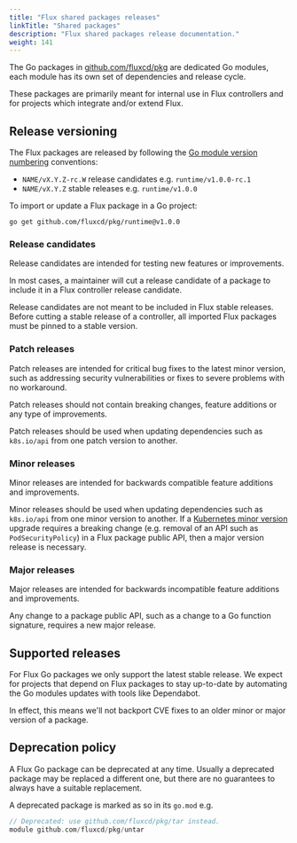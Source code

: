 ```yaml
---
title: "Flux shared packages releases"
linkTitle: "Shared packages"
description: "Flux shared packages release documentation."
weight: 141
---
```


The Go packages in [github.com/fluxcd/pkg](https://github.com/fluxcd/pkg) are dedicated Go modules,
each module has its own set of dependencies and release cycle.

These packages are primarily meant for internal use in Flux controllers and
for projects which integrate and/or extend Flux.

## Release versioning

The Flux packages are released by following the
[Go module version numbering](https://go.dev/doc/modules/version-numbers) conventions:

- `NAME/vX.Y.Z-rc.W` release candidates e.g. `runtime/v1.0.0-rc.1`
- `NAME/vX.Y.Z` stable releases e.g. `runtime/v1.0.0`

To import or update a Flux package in a Go project:

```shell
go get github.com/fluxcd/pkg/runtime@v1.0.0
```

### Release candidates

Release candidates are intended for testing new features or improvements.

In most cases, a maintainer will cut a release candidate of a package to include it
in a Flux controller release candidate.

Release candidates are not meant to be included in Flux stable releases.
Before cutting a stable release of a controller, all imported Flux packages must be pinned to a stable version.

### Patch releases

Patch releases are intended for critical bug fixes to the latest minor version, such as addressing security
vulnerabilities or fixes to severe problems with no workaround.

Patch releases should not contain breaking changes, feature additions or any type of improvements.

Patch releases should be used when updating dependencies such as `k8s.io/api` from one patch version to another.

### Minor releases

Minor releases are intended for backwards compatible feature additions and improvements.

Minor releases should be used when updating dependencies such as `k8s.io/api` from one minor version to another.
If a [Kubernetes minor version](https://github.com/kubernetes/sig-release/blob/master/release-engineering/versioning.md)
upgrade requires a breaking change (e.g. removal of an API such as `PodSecurityPolicy`) in a Flux package public API,
then a major version release is necessary.

### Major releases

Major releases are intended for backwards incompatible feature additions and improvements.

Any change to a package public API, such as a change to a Go function signature, requires a new major release.

## Supported releases

For Flux Go packages we only support the latest stable release. We expect for projects that depend on
Flux packages to stay up-to-date by automating the Go modules updates with tools like Dependabot.

In effect, this means we'll not backport CVE fixes to an older minor or major version of a package.

## Deprecation policy

A Flux Go package can be deprecated at any time. Usually a deprecated package may be replaced a 
different one, but there are no guarantees to always have a suitable replacement.

A deprecated package is marked as so in its `go.mod` e.g.

```go
// Deprecated: use github.com/fluxcd/pkg/tar instead.
module github.com/fluxcd/pkg/untar
```
